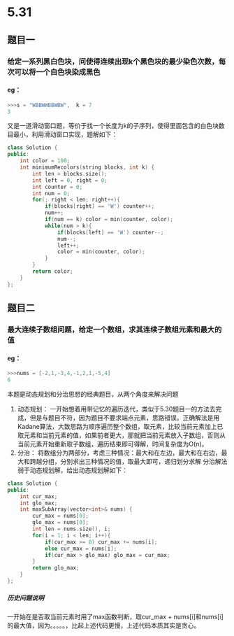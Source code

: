 # 5.31
## 题目一
### 给定一系列黑白色块，问使得连续出现k个黑色块的最少染色次数，每次可以将一个白色块染成黑色
#### eg：
```c++
>>>s = "WBBWWBBWBW",  k = 7
3
```
又是一道滑动窗口题，等价于找一个长度为k的子序列，使得里面包含的白色块数目最小，利用滑动窗口实现，题解如下：
```c++
class Solution {
public:
	int color = 100;
	int minimumRecolors(string blocks, int k) {
		int len = blocks.size();
		int left = 0, right = 0;
		int counter = 0;
		int num = 0;
		for(; right < len; right++){
			if(blocks[right] == 'W') counter++;
			num++;
			if(num == k) color = min(counter, color);
			while(num > k){
				if(blocks[left] == 'W') counter--;
				num--;
				left++;
				color = min(counter, color);
			}
		}
		return color;
	}
};
```
## 题目二
### 最大连续子数组问题，给定一个数组，求其连续子数组元素和最大的值
#### eg：
```c++
>>>nums = [-2,1,-3,4,-1,2,1,-5,4]
6
```
本题是动态规划和分治思想的经典题目，从两个角度来解决问题
1. 动态规划：
一开始想着用带记忆的遍历迭代，类似于5.30题目一的方法去完成，但是与题目不符，因为题目不要求端点元素，思路错误。正确解法是用Kadane算法，大致思路为顺序遍历整个数组，取元素，比较当前元素加上已取元素和当前元素的值，如果前者更大，那就把当前元素放入子数组，否则从当前元素开始重新取子数组，遍历结束即可得解，时间复杂度为O(n)。
2. 分治：
将数组分为两部分，考虑三种情况：最大和在左边，最大和在右边，最大和跨越分组，分别求出三种情况的值，取最大即可，递归划分求解
分治解法弱于动态规划解，给出动态规划解如下：
```c++
class Solution {
public:
    int cur_max;
    int glo_max;
    int maxSubArray(vector<int>& nums) {
        cur_max = nums[0];
        glo_max = nums[0];
        int len = nums.size(), i;
        for(i = 1; i < len; i++){
            if(cur_max >= 0) cur_max += nums[i];
            else cur_max = nums[i];
            if(cur_max > glo_max) glo_max = cur_max;
        }
        return glo_max;
    }
};
```
##### 历史问题说明
一开始在是否取当前元素时用了max函数判断，取cur_max + nums[i]和nums[i]的最大值，因为。。。。。，比起上述代码更慢，上述代码本质其实是贪心。
<!--stackedit_data:
eyJoaXN0b3J5IjpbLTExMTg1ODQ1NDksMTE2MTI5NTMwMCw5NT
MxMzk2ODUsMTg4NDA2NzI2MF19
-->